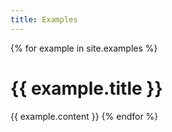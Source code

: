 ```yaml
---
title: Examples
---
```


{% for example in site.examples %}
# {{ example.title }}
{{ example.content }}
{% endfor %}


